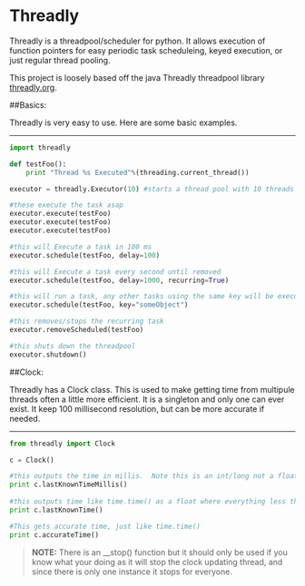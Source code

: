 # Threadly

Threadly is a threadpool/scheduler for python.  It allows execution of function pointers for easy periodic task scheduleing, keyed execution, or just regular thread pooling.

This project is loosely based off the java Threadly threadpool library [threadly.org](http://threadly.org).

##Basics:


Threadly is very easy to use.  Here are some basic examples.

----
```python
import threadly

def testFoo():
    print "Thread %s Executed"%(threading.current_thread())

executor = threadly.Executor(10) #starts a thread pool with 10 threads

#these execute the task asap
executor.execute(testFoo)
executor.execute(testFoo)
executor.execute(testFoo)

#this will Execute a task in 100 ms
executor.schedule(testFoo, delay=100)

#this will Execute a task every second until removed
executor.schedule(testFoo, delay=1000, recurring=True)

#this will run a task, any other tasks using the same key will be executed as though they are single threaded
executor.schedule(testFoo, key="someObject")

#this removes/stops the recurring task
executor.removeScheduled(testFoo)

#this shuts down the threadpool
executor.shutdown()
```

##Clock:

Threadly has a Clock class.  This is used to make getting time from multipule threads often a little more efficient. It is a singleton and only one can ever exist.  It keep 100 millisecond resolution, but can be more accurate if needed.

----
```python
from threadly import Clock

c = Clock()

#this outputs the time in millis.  Note this is an int/long not a float
print c.lastKnownTimeMillis()
        
#this outputs time like time.time() as a float where everything less then 1 is less then a second
print c.lastKnownTime()

#This gets accurate time, just like time.time()
print c.accurateTime()
```        
        
>__NOTE:__ There is an __stop() function but it should only be used if you know what your doing as it will stop the clock updating thread, and since there is only one instance it stops for everyone.
